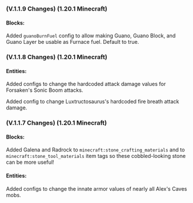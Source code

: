 ### **(V.1.1.9 Changes) (1.20.1 Minecraft)**

#### Blocks:
Added `guanoBurnFuel` config to allow making Guano, Guano Block, and Guano Layer be usable as Furnace fuel. Default to true.


### **(V.1.1.8 Changes) (1.20.1 Minecraft)**

#### Entities:
Added configs to change the hardcoded attack damage values for Forsaken's Sonic Boom attacks.

Added config to change Luxtructosaurus's hardcoded fire breath attack damage.


### **(V.1.1.7 Changes) (1.20.1 Minecraft)**

#### Blocks:
Added Galena and Radrock to `minecraft:stone_crafting_materials` and to `minecraft:stone_tool_materials` item tags so these cobbled-looking stone can be more useful!

#### Entities:
Added configs to change the innate armor values of nearly all Alex's Caves mobs.
